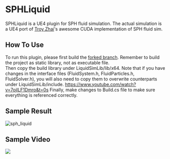 # SPHLiquid

SPHLiquid is a UE4 plugin for SPH fluid simulation. The actual simulation is a UE4 port of [Troy Zhai](https://github.com/TroyZhai/CPP-Fluid-Particles)'s awesome CUDA implementation of SPH fluid sim.

## How To Use
To run this plugin, please first build the [forked branch](https://github.com/UnrealXinda/CPP-Fluid-Particles). Remember to build the project as static library, not as executable file.  
Then copy the build library under LiquidSimLib/lib/x64. Note that if you have changes in the interface files (FluidSystem.h, FluidParticles.h, FluidSolver.h), you will also need to copy them to overwrite counterparts under LiquidSimLib/include.  https://www.youtube.com/watch?v=7ojILF1Dmro&t=0s
Finally, make changes to Build.cs file to make sure everything is referenced correctly.  

## Sample Result
![sph_liquid](sph_liquid.gif)

## Sample Video
[![](https://img.youtube.com/vi/7ojILF1Dmro/0.jpg)](https://www.youtube.com/watch?v=7ojILF1Dmro&t=0s)
